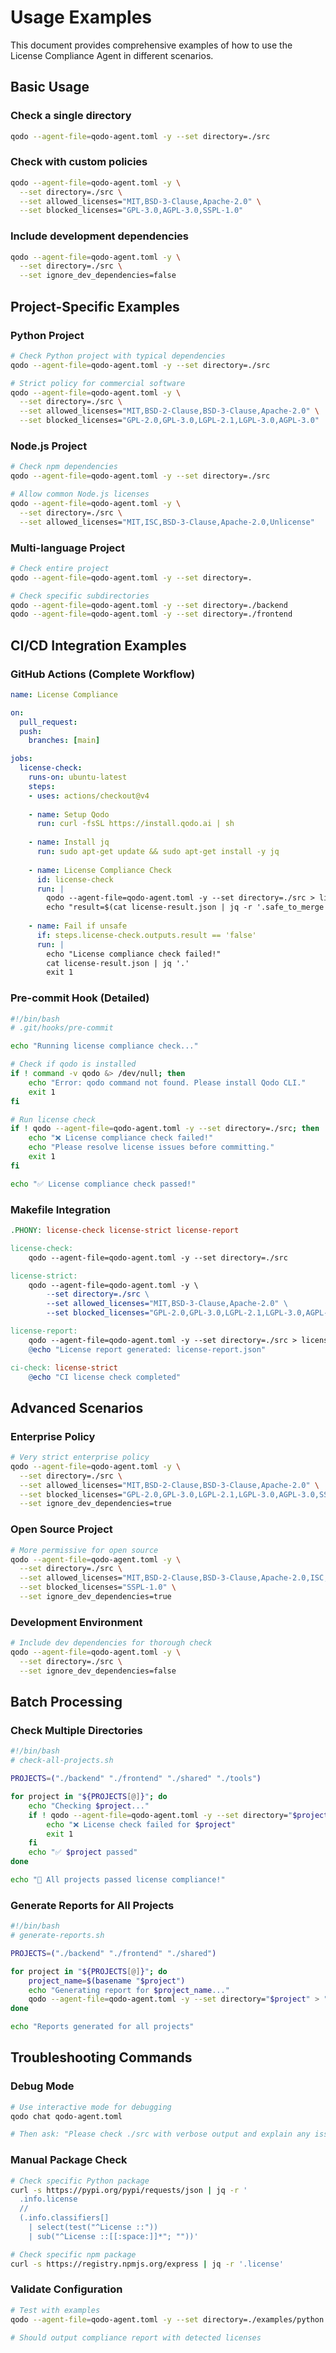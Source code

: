 # Usage Examples

This document provides comprehensive examples of how to use the License Compliance Agent in different scenarios.

## Basic Usage

### Check a single directory
```bash
qodo --agent-file=qodo-agent.toml -y --set directory=./src
```

### Check with custom policies
```bash
qodo --agent-file=qodo-agent.toml -y \
  --set directory=./src \
  --set allowed_licenses="MIT,BSD-3-Clause,Apache-2.0" \
  --set blocked_licenses="GPL-3.0,AGPL-3.0,SSPL-1.0"
```

### Include development dependencies
```bash
qodo --agent-file=qodo-agent.toml -y \
  --set directory=./src \
  --set ignore_dev_dependencies=false
```

## Project-Specific Examples

### Python Project
```bash
# Check Python project with typical dependencies
qodo --agent-file=qodo-agent.toml -y --set directory=./src

# Strict policy for commercial software
qodo --agent-file=qodo-agent.toml -y \
  --set directory=./src \
  --set allowed_licenses="MIT,BSD-2-Clause,BSD-3-Clause,Apache-2.0" \
  --set blocked_licenses="GPL-2.0,GPL-3.0,LGPL-2.1,LGPL-3.0,AGPL-3.0"
```

### Node.js Project
```bash
# Check npm dependencies
qodo --agent-file=qodo-agent.toml -y --set directory=./src

# Allow common Node.js licenses
qodo --agent-file=qodo-agent.toml -y \
  --set directory=./src \
  --set allowed_licenses="MIT,ISC,BSD-3-Clause,Apache-2.0,Unlicense"
```

### Multi-language Project
```bash
# Check entire project
qodo --agent-file=qodo-agent.toml -y --set directory=.

# Check specific subdirectories
qodo --agent-file=qodo-agent.toml -y --set directory=./backend
qodo --agent-file=qodo-agent.toml -y --set directory=./frontend
```

## CI/CD Integration Examples

### GitHub Actions (Complete Workflow)
```yaml
name: License Compliance

on:
  pull_request:
  push:
    branches: [main]

jobs:
  license-check:
    runs-on: ubuntu-latest
    steps:
    - uses: actions/checkout@v4
    
    - name: Setup Qodo
      run: curl -fsSL https://install.qodo.ai | sh
    
    - name: Install jq
      run: sudo apt-get update && sudo apt-get install -y jq
    
    - name: License Compliance Check
      id: license-check
      run: |
        qodo --agent-file=qodo-agent.toml -y --set directory=./src > license-result.json
        echo "result=$(cat license-result.json | jq -r '.safe_to_merge')" >> $GITHUB_OUTPUT
    
    - name: Fail if unsafe
      if: steps.license-check.outputs.result == 'false'
      run: |
        echo "License compliance check failed!"
        cat license-result.json | jq '.'
        exit 1
```

### Pre-commit Hook (Detailed)
```bash
#!/bin/bash
# .git/hooks/pre-commit

echo "Running license compliance check..."

# Check if qodo is installed
if ! command -v qodo &> /dev/null; then
    echo "Error: qodo command not found. Please install Qodo CLI."
    exit 1
fi

# Run license check
if ! qodo --agent-file=qodo-agent.toml -y --set directory=./src; then
    echo "❌ License compliance check failed!"
    echo "Please resolve license issues before committing."
    exit 1
fi

echo "✅ License compliance check passed!"
```

### Makefile Integration
```makefile
.PHONY: license-check license-strict license-report

license-check:
	qodo --agent-file=qodo-agent.toml -y --set directory=./src

license-strict:
	qodo --agent-file=qodo-agent.toml -y \
		--set directory=./src \
		--set allowed_licenses="MIT,BSD-3-Clause,Apache-2.0" \
		--set blocked_licenses="GPL-2.0,GPL-3.0,LGPL-2.1,LGPL-3.0,AGPL-3.0"

license-report:
	qodo --agent-file=qodo-agent.toml -y --set directory=./src > license-report.json
	@echo "License report generated: license-report.json"

ci-check: license-strict
	@echo "CI license check completed"
```

## Advanced Scenarios

### Enterprise Policy
```bash
# Very strict enterprise policy
qodo --agent-file=qodo-agent.toml -y \
  --set directory=./src \
  --set allowed_licenses="MIT,BSD-2-Clause,BSD-3-Clause,Apache-2.0" \
  --set blocked_licenses="GPL-2.0,GPL-3.0,LGPL-2.1,LGPL-3.0,AGPL-3.0,SSPL-1.0,WTFPL" \
  --set ignore_dev_dependencies=true
```

### Open Source Project
```bash
# More permissive for open source
qodo --agent-file=qodo-agent.toml -y \
  --set directory=./src \
  --set allowed_licenses="MIT,BSD-2-Clause,BSD-3-Clause,Apache-2.0,ISC,Unlicense,GPL-3.0" \
  --set blocked_licenses="SSPL-1.0" \
  --set ignore_dev_dependencies=true
```

### Development Environment
```bash
# Include dev dependencies for thorough check
qodo --agent-file=qodo-agent.toml -y \
  --set directory=./src \
  --set ignore_dev_dependencies=false
```

## Batch Processing

### Check Multiple Directories
```bash
#!/bin/bash
# check-all-projects.sh

PROJECTS=("./backend" "./frontend" "./shared" "./tools")

for project in "${PROJECTS[@]}"; do
    echo "Checking $project..."
    if ! qodo --agent-file=qodo-agent.toml -y --set directory="$project"; then
        echo "❌ License check failed for $project"
        exit 1
    fi
    echo "✅ $project passed"
done

echo "🎉 All projects passed license compliance!"
```

### Generate Reports for All Projects
```bash
#!/bin/bash
# generate-reports.sh

PROJECTS=("./backend" "./frontend" "./shared")

for project in "${PROJECTS[@]}"; do
    project_name=$(basename "$project")
    echo "Generating report for $project_name..."
    qodo --agent-file=qodo-agent.toml -y --set directory="$project" > "license-report-$project_name.json"
done

echo "Reports generated for all projects"
```

## Troubleshooting Commands

### Debug Mode
```bash
# Use interactive mode for debugging
qodo chat qodo-agent.toml

# Then ask: "Please check ./src with verbose output and explain any issues found"
```

### Manual Package Check
```bash
# Check specific Python package
curl -s https://pypi.org/pypi/requests/json | jq -r '
  .info.license                                  
  //                                             
  (.info.classifiers[]                           
    | select(test("^License ::"))                
    | sub("^License ::[[:space:]]*"; ""))'

# Check specific npm package
curl -s https://registry.npmjs.org/express | jq -r '.license'
```

### Validate Configuration
```bash
# Test with examples
qodo --agent-file=qodo-agent.toml -y --set directory=./examples/python

# Should output compliance report with detected licenses
```